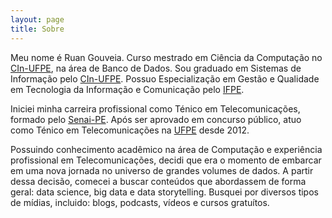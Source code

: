 ```yaml
---
layout: page
title: Sobre
---
```


Meu nome é Ruan Gouveia. Curso mestrado em Ciência da Computação no [CIn-UFPE](https://www.cin.ufpe.br/ "CIn's Homepage"), na área de Banco de Dados. Sou graduado em Sistemas de Informação pelo [CIn-UFPE](https://www.cin.ufpe.br/ "CIn's Homepage"). Possuo Especialização em Gestão e Qualidade em Tecnologia da Informação e Comunicação pelo [IFPE](https://www.ifpe.edu.br/ "IFPE's Homepage").

Iniciei minha carreira profissional como Ténico em Telecomunicações, formado pelo [Senai-PE](http://www.pe.senai.br/ "CIn's Homepage"). Após ser aprovado em concurso público, atuo como Ténico em Telecomunicações na [UFPE](https://www.ufpe.br/ "UFPE's Homepage") desde 2012.

Possuindo conhecimento acadêmico na área de Computação e experiência profissional em Telecomunicações, decidi que era o momento de embarcar em uma nova jornada no universo de grandes volumes de dados. A partir dessa decisão, comecei a buscar conteúdos que abordassem de forma geral: data science, big data e data storytelling. Busquei por diversos tipos de mídias, incluido: blogs, podcasts, vídeos e cursos gratuítos. 
